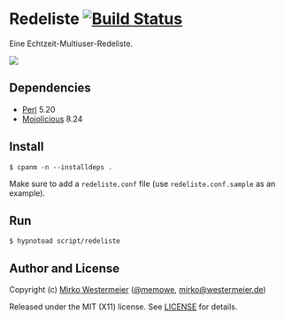 # Redeliste [![Build Status](https://travis-ci.com/memowe/redeliste.svg?branch=master)](https://travis-ci.com/memowe/redeliste)

Eine Echtzeit-Multiuser-Redeliste.

![][screenshot]

[screenshot]: public/redeliste.png

## Dependencies

- [Perl][Perl] 5.20
- [Mojolicious][Mojo] 8.24

[Perl]: https://www.perl.org/get.html
[Mojo]: https://mojolicious.org/

## Install

    $ cpanm -n --installdeps .

Make sure to add a `redeliste.conf` file (use `redeliste.conf.sample` as an example).

## Run

    $ hypnotoad script/redeliste

## Author and License

Copyright (c) [Mirko Westermeier][mirko] ([\@memowe][mgh], [mirko@westermeier.de][mmail])

Released under the MIT (X11) license. See [LICENSE][mit] for details.

[mirko]: http://mirko.westermeier.de
[mgh]: https://github.com/memowe
[mmail]: mailto:mirko@westermeier.de
[mit]: LICENSE
